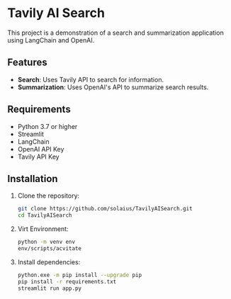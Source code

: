 # Tavily AI Search

This project is a demonstration of a search and summarization application using LangChain and OpenAI.

## Features

- **Search**: Uses Tavily API to search for information.
- **Summarization**: Uses OpenAI's API to summarize search results.

## Requirements

- Python 3.7 or higher
- Streamlit
- LangChain
- OpenAI API Key
- Tavily API Key

## Installation

1. Clone the repository:
   ```sh
   git clone https://github.com/solaius/TavilyAISearch.git
   cd TavilyAISearch
2. Virt Environment:
   ```sh
   python -m venv env
   env/scripts/acvitate
3. Install dependencies:
   ```sh
   python.exe -m pip install --upgrade pip
   pip install -r requirements.txt
   streamlit run app.py